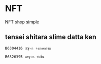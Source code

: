 # NFT 

NFT shop simple

## tensei shitara slime datta ken 

```
B6304416 ณัฐพล จงเกษกรรม
```
```
B6326395 ภานุพล จับชิ้น
```
